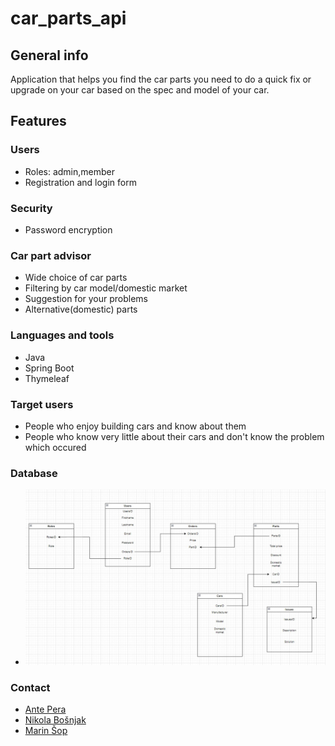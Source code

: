 # car_parts_api
    
## General info
  Application that helps you find the car parts you need to do a quick fix or upgrade on your car based on the spec and model of your car.

## Features

### Users
 * Roles: admin,member
 * Registration and login form
### Security
 * Password encryption
### Car part advisor
 * Wide choice of car parts
 * Filtering by car model/domestic market  
 * Suggestion for your problems
 * Alternative(domestic) parts
### Languages and tools
 * Java
 * Spring Boot
 * Thymeleaf
### Target users
 * People who enjoy building cars and know about them 
 * People who know very little about their cars and don't know the problem which occured
### Database 
 * ![DATABASE!](db_car_parts.jpg)
### Contact 
 * [Ante Pera](https://github.com/AntePera)
 * [Nikola Bošnjak](https://github.com/LunarStrain94)
 * [Marin Šop](https://github.com/MarinSop)
